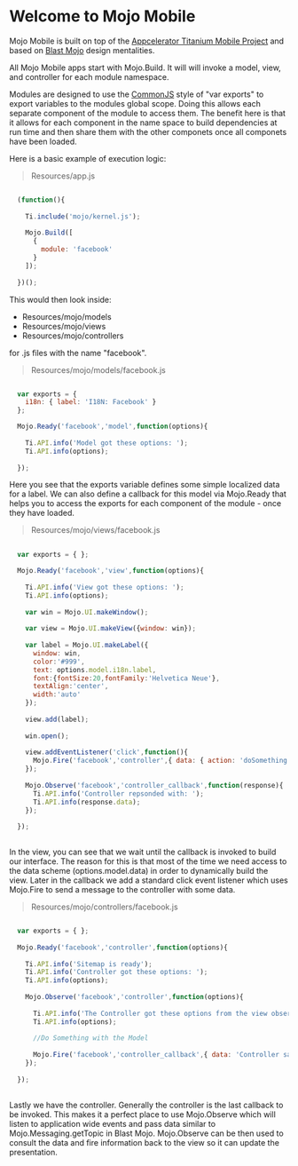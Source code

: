 Welcome to Mojo Mobile
======================

Mojo Mobile is built on top of the [Appcelerator Titanium Mobile Project](http://appcelerator.com) and based on [Blast Mojo](http://blastmojo.com) design mentalities.

All Mojo Mobile apps start with Mojo.Build. It will will invoke a model, view, and controller for each module namespace. 

Modules are designed to use the [CommonJS](http://wiki.commonjs.org/wiki/Modules/1.1) style of "var exports" to export variables to the modules global scope. Doing this allows each separate component of the module to access them. The benefit here is that it allows for each component in the name space to build dependencies at run time and then share them with the other componets once all componets have been loaded.

Here is a basic example of execution logic:

> Resources/app.js

```javascript 

  (function(){
      
    Ti.include('mojo/kernel.js');
     
    Mojo.Build([
      {
        module: 'facebook'
      }
    ]);    
    
  })();

```

This would then look inside:

* Resources/mojo/models
* Resources/mojo/views
* Resources/mojo/controllers

for .js files with the name "facebook". 

> Resources/mojo/models/facebook.js

```javascript 

  var exports = { 
    i18n: { label: 'I18N: Facebook' }    
  }; 

  Mojo.Ready('facebook','model',function(options){
    
    Ti.API.info('Model got these options: ');
    Ti.API.info(options);
    
  });


```

Here you see that the exports variable defines some simple localized data for a label. We can also define a callback for this model via Mojo.Ready that helps you to access the exports for each component of the module - once they have loaded.

> Resources/mojo/views/facebook.js

```javascript   
  
  var exports = { };

  Mojo.Ready('facebook','view',function(options){
    
    Ti.API.info('View got these options: ');
    Ti.API.info(options);
    
    var win = Mojo.UI.makeWindow();
    
    var view = Mojo.UI.makeView({window: win}); 
    
    var label = Mojo.UI.makeLabel({
      window: win,
      color:'#999',
      text: options.model.i18n.label,
      font:{fontSize:20,fontFamily:'Helvetica Neue'},
      textAlign:'center',
      width:'auto'
    });  
    
    view.add(label);
        
    win.open();
  
    view.addEventListener('click',function(){
      Mojo.Fire('facebook','controller',{ data: { action: 'doSomething' } });
    });
    
    Mojo.Observe('facebook','controller_callback',function(response){
      Ti.API.info('Controller repsonded with: ');
      Ti.API.info(response.data);
    });
    
  });
 

```

In the view, you can see that we wait until the callback is invoked to build our interface. The reason for this is that most of the time we need access to the data scheme (options.model.data) in order to dynamically build the view. Later in the callback we add a standard click event listener which uses Mojo.Fire to send a message to the controller with some data.

> Resources/mojo/controllers/facebook.js

```javascript 

  var exports = { }; 
  
  Mojo.Ready('facebook','controller',function(options){
    
    Ti.API.info('Sitemap is ready');
    Ti.API.info('Controller got these options: ');
    Ti.API.info(options);
  
    Mojo.Observe('facebook','controller',function(options){
      
      Ti.API.info('The Controller got these options from the view observer on click');
      Ti.API.info(options);
      
      //Do Something with the Model
      
      Mojo.Fire('facebook','controller_callback',{ data: 'Controller says Hi' });
    });  
    
  });
   

```

Lastly we have the controller. Generally the controller is the last callback to be invoked. This makes it a perfect place to use Mojo.Observe which will listen to application wide events and pass data similar to Mojo.Messaging.getTopic in Blast Mojo. Mojo.Observe can be then used to consult the data and fire information back to the view so it can update the presentation.